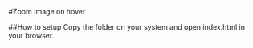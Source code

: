 #Zoom Image on hover

##How to setup
	Copy the folder on your system and open index.html in your browser.
